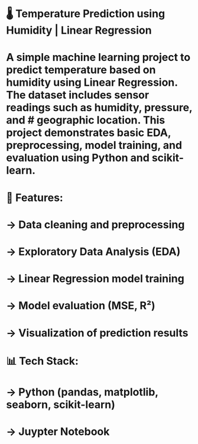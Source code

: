 # 🌡️ Temperature Prediction using Humidity | Linear Regression
# A simple machine learning project to predict temperature based on humidity using Linear Regression. The dataset includes sensor readings such as humidity, pressure, and # geographic location. This project demonstrates basic EDA, preprocessing, model training, and evaluation using Python and scikit-learn.

# 🔧 Features:
# -> Data cleaning and preprocessing
# -> Exploratory Data Analysis (EDA)
# -> Linear Regression model training
# -> Model evaluation (MSE, R²)
# -> Visualization of prediction results

# 📊 Tech Stack:
# -> Python (pandas, matplotlib, seaborn, scikit-learn)
# -> Juypter Notebook
